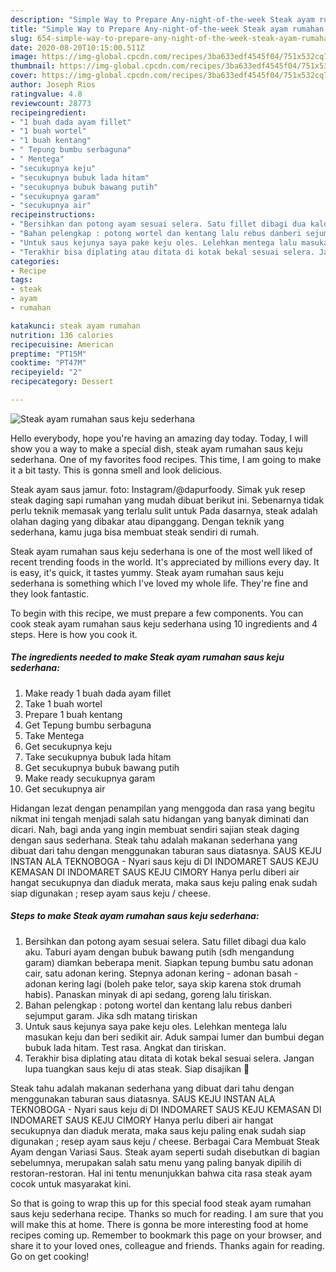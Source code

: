 ```yaml
---
description: "Simple Way to Prepare Any-night-of-the-week Steak ayam rumahan saus keju sederhana"
title: "Simple Way to Prepare Any-night-of-the-week Steak ayam rumahan saus keju sederhana"
slug: 654-simple-way-to-prepare-any-night-of-the-week-steak-ayam-rumahan-saus-keju-sederhana
date: 2020-08-20T10:15:00.511Z
image: https://img-global.cpcdn.com/recipes/3ba633edf4545f04/751x532cq70/steak-ayam-rumahan-saus-keju-sederhana-foto-resep-utama.jpg
thumbnail: https://img-global.cpcdn.com/recipes/3ba633edf4545f04/751x532cq70/steak-ayam-rumahan-saus-keju-sederhana-foto-resep-utama.jpg
cover: https://img-global.cpcdn.com/recipes/3ba633edf4545f04/751x532cq70/steak-ayam-rumahan-saus-keju-sederhana-foto-resep-utama.jpg
author: Joseph Rios
ratingvalue: 4.8
reviewcount: 28773
recipeingredient:
- "1 buah dada ayam fillet"
- "1 buah wortel"
- "1 buah kentang"
- " Tepung bumbu serbaguna"
- " Mentega"
- "secukupnya keju"
- "secukupnya bubuk lada hitam"
- "secukupnya bubuk bawang putih"
- "secukupnya garam"
- "secukupnya air"
recipeinstructions:
- "Bersihkan dan potong ayam sesuai selera. Satu fillet dibagi dua kalo aku. Taburi ayam dengan bubuk bawang putih (sdh mengandung garam) diamkan beberapa menit. Siapkan tepung bumbu satu adonan cair, satu adonan kering. Stepnya adonan kering - adonan basah - adonan kering lagi (boleh pake telor, saya skip karena stok drumah habis). Panaskan minyak di api sedang, goreng lalu tiriskan."
- "Bahan pelengkap : potong wortel dan kentang lalu rebus danberi sejumput garam. Jika sdh matang tiriskan"
- "Untuk saus kejunya saya pake keju oles. Lelehkan mentega lalu masukan keju dan beri sedikit air. Aduk sampai lumer dan bumbui degan bubuk lada hitam. Test rasa. Angkat dan tiriskan."
- "Terakhir bisa diplating atau ditata di kotak bekal sesuai selera. Jangan lupa tuangkan saus keju di atas steak. Siap disajikan 💟"
categories:
- Recipe
tags:
- steak
- ayam
- rumahan

katakunci: steak ayam rumahan 
nutrition: 136 calories
recipecuisine: American
preptime: "PT15M"
cooktime: "PT47M"
recipeyield: "2"
recipecategory: Dessert

---
```



![Steak ayam rumahan saus keju sederhana](https://img-global.cpcdn.com/recipes/3ba633edf4545f04/751x532cq70/steak-ayam-rumahan-saus-keju-sederhana-foto-resep-utama.jpg)

Hello everybody, hope you're having an amazing day today. Today, I will show you a way to make a special dish, steak ayam rumahan saus keju sederhana. One of my favorites food recipes. This time, I am going to make it a bit tasty. This is gonna smell and look delicious.

Steak ayam saus jamur. foto: Instagram/@dapurfoody. Simak yuk resep steak daging sapi rumahan yang mudah dibuat berikut ini. Sebenarnya tidak perlu teknik memasak yang terlalu sulit untuk Pada dasarnya, steak adalah olahan daging yang dibakar atau dipanggang. Dengan teknik yang sederhana, kamu juga bisa membuat steak sendiri di rumah.

Steak ayam rumahan saus keju sederhana is one of the most well liked of recent trending foods in the world. It's appreciated by millions every day. It is easy, it's quick, it tastes yummy. Steak ayam rumahan saus keju sederhana is something which I've loved my whole life. They're fine and they look fantastic.


To begin with this recipe, we must prepare a few components. You can cook steak ayam rumahan saus keju sederhana using 10 ingredients and 4 steps. Here is how you cook it.

<!--inarticleads1-->

##### The ingredients needed to make Steak ayam rumahan saus keju sederhana:

1. Make ready 1 buah dada ayam fillet
1. Take 1 buah wortel
1. Prepare 1 buah kentang
1. Get  Tepung bumbu serbaguna
1. Take  Mentega
1. Get secukupnya keju
1. Take secukupnya bubuk lada hitam
1. Get secukupnya bubuk bawang putih
1. Make ready secukupnya garam
1. Get secukupnya air


Hidangan lezat dengan penampilan yang menggoda dan rasa yang begitu nikmat ini tengah menjadi salah satu hidangan yang banyak diminati dan dicari. Nah, bagi anda yang ingin membuat sendiri sajian steak daging dengan saus sederhana. Steak tahu adalah makanan sederhana yang dibuat dari tahu dengan menggunakan taburan saus diatasnya. SAUS KEJU INSTAN ALA TEKNOBOGA - Nyari saus keju di DI INDOMARET SAUS KEJU KEMASAN DI INDOMARET SAUS KEJU CIMORY Hanya perlu diberi air hangat secukupnya dan diaduk merata, maka saus keju paling enak sudah siap digunakan ; resep ayam saus keju / cheese. 

<!--inarticleads2-->

##### Steps to make Steak ayam rumahan saus keju sederhana:

1. Bersihkan dan potong ayam sesuai selera. Satu fillet dibagi dua kalo aku. Taburi ayam dengan bubuk bawang putih (sdh mengandung garam) diamkan beberapa menit. Siapkan tepung bumbu satu adonan cair, satu adonan kering. Stepnya adonan kering - adonan basah - adonan kering lagi (boleh pake telor, saya skip karena stok drumah habis). Panaskan minyak di api sedang, goreng lalu tiriskan.
1. Bahan pelengkap : potong wortel dan kentang lalu rebus danberi sejumput garam. Jika sdh matang tiriskan
1. Untuk saus kejunya saya pake keju oles. Lelehkan mentega lalu masukan keju dan beri sedikit air. Aduk sampai lumer dan bumbui degan bubuk lada hitam. Test rasa. Angkat dan tiriskan.
1. Terakhir bisa diplating atau ditata di kotak bekal sesuai selera. Jangan lupa tuangkan saus keju di atas steak. Siap disajikan 💟


Steak tahu adalah makanan sederhana yang dibuat dari tahu dengan menggunakan taburan saus diatasnya. SAUS KEJU INSTAN ALA TEKNOBOGA - Nyari saus keju di DI INDOMARET SAUS KEJU KEMASAN DI INDOMARET SAUS KEJU CIMORY Hanya perlu diberi air hangat secukupnya dan diaduk merata, maka saus keju paling enak sudah siap digunakan ; resep ayam saus keju / cheese. Berbagai Cara Membuat Steak Ayam dengan Variasi Saus. Steak ayam seperti sudah disebutkan di bagian sebelumnya, merupakan salah satu menu yang paling banyak dipilih di restoran-restoran. Hal ini tentu menunjukkan bahwa cita rasa steak ayam cocok untuk masyarakat kini. 

So that is going to wrap this up for this special food steak ayam rumahan saus keju sederhana recipe. Thanks so much for reading. I am sure that you will make this at home. There is gonna be more interesting food at home recipes coming up. Remember to bookmark this page on your browser, and share it to your loved ones, colleague and friends. Thanks again for reading. Go on get cooking!
